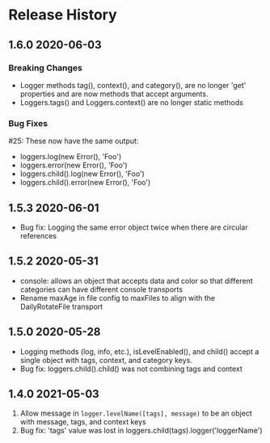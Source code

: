 # Release History

## 1.6.0 2020-06-03

### Breaking Changes

- Logger methods tag(), context(), and category(), are no longer 'get' properties and are now methods that accept arguments.
- Loggers.tags() and Loggers.context() are no longer static methods

### Bug Fixes

#25: These now have the same output:
- loggers.log(new Error(), 'Foo')
- loggers.error(new Error(), 'Foo')
- loggers.child().log(new Error(), 'Foo')
- loggers.child().error(new Error(), 'Foo')

## 1.5.3 2020-06-01

- Bug fix: Logging the same error object twice when there are circular references

## 1.5.2 2020-05-31

- console: allows an object that accepts data and color so that different categories can have different console transports
- Rename maxAge in file config to maxFiles to align with the DailyRotateFile transport

## 1.5.0 2020-05-28

- Logging methods (log, info, etc.), isLevelEnabled(), and child() accept a single object with tags, context, and category keys.
- Bug fix: loggers.child().child() was not combining tags and context

## 1.4.0 2021-05-03

1. Allow message in `logger.levelName([tags], message)` to be an object with message, tags, and context keys
2. Bug fix: 'tags' value was lost in loggers.child(tags).logger('loggerName')
